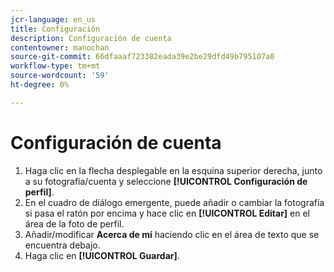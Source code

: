 ```yaml
---
jcr-language: en_us
title: Configuración
description: Configuración de cuenta
contentowner: manochan
source-git-commit: 66dfaaaf723382eada39e2be29dfd49b795107a0
workflow-type: tm+mt
source-wordcount: '59'
ht-degree: 0%

---
```




# Configuración de cuenta

1. Haga clic en la flecha desplegable en la esquina superior derecha, junto a su fotografía/cuenta y seleccione **[!UICONTROL Configuración de perfil]**.
1. En el cuadro de diálogo emergente, puede añadir o cambiar la fotografía si pasa el ratón por encima y hace clic en **[!UICONTROL Editar]** en el área de la foto de perfil.
1. Añadir/modificar **Acerca de mí** haciendo clic en el área de texto que se encuentra debajo.
1. Haga clic en **[!UICONTROL Guardar]**.
